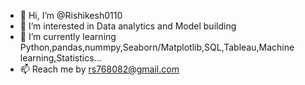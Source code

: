 - 👋 Hi, I’m @Rishikesh0110
- 👀 I’m interested in Data analytics and Model building
- 🌱 I’m currently learning Python,pandas,nummpy,Seaborn/Matplotlib,SQL,Tableau,Machine learning,Statistics...
- 📫 Reach me by rs768082@gmail.com

<!---
Rishikesh0110/Rishikesh0110 is a ✨ special ✨ repository because its `README.md` (this file) appears on your GitHub profile.
You can click the Preview link to take a look at your changes.
--->
